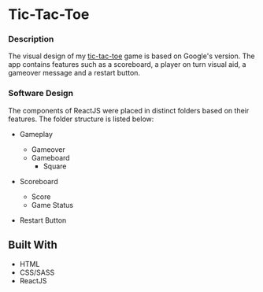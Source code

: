 # Tic-Tac-Toe

### Description

The visual design of my [tic-tac-toe](https://oneiromancy.github.io/tic-tac-toe/) game is based on Google's version. The app contains features such as a scoreboard, a player on turn visual aid, a gameover message and a restart button.

### Software Design

The components of ReactJS were placed in distinct folders based on their features. The folder structure is listed below:

* Gameplay
  * Gameover
  * Gameboard
    * Square
    
* Scoreboard
  * Score
  * Game Status
  
* Restart Button

## Built With

* HTML
* CSS/SASS
* ReactJS
